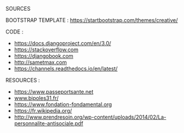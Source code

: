 SOURCES

BOOTSTRAP TEMPLATE :
https://startbootstrap.com/themes/creative/


CODE :
- https://docs.djangoproject.com/en/3.0/
- https://stackoverflow.com
- https://djangobook.com
- http://sametmax.com
- https://channels.readthedocs.io/en/latest/


RESOURCES : 
- https://www.passeportsante.net
- www.bipoles31.fr/
- https://www.fondation-fondamental.org
- https://fr.wikipedia.org/
- http://www.prendresoin.org/wp-content/uploads/2014/02/La-personnalite-antisociale.pdf